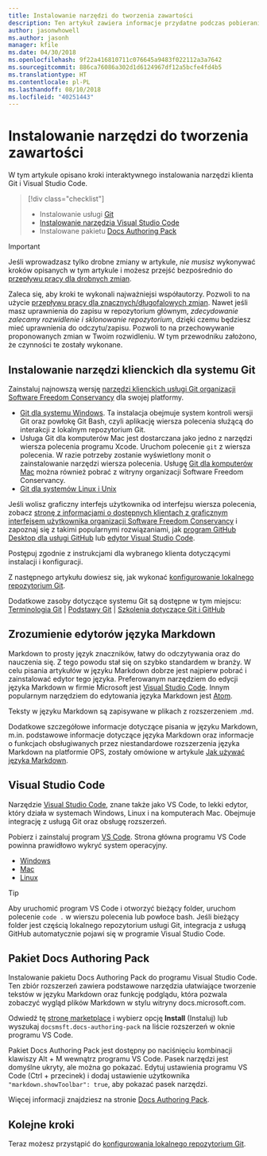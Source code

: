 ```yaml
---
title: Instalowanie narzędzi do tworzenia zawartości
description: Ten artykuł zawiera informacje przydatne podczas pobierania i instalowania narzędzi klienta potrzebnych do programu Git oraz edytowania plików ze znacznikami języka Markdown.
author: jasonwhowell
ms.author: jasonh
manager: kfile
ms.date: 04/30/2018
ms.openlocfilehash: 9f22a416810711c076645a9483f022112a3a7642
ms.sourcegitcommit: 886ca76086a302d1d6124967df12a5bcfe4fd4b5
ms.translationtype: HT
ms.contentlocale: pl-PL
ms.lasthandoff: 08/10/2018
ms.locfileid: "40251443"
---
```

# <a name="install-content-authoring-tools"></a>Instalowanie narzędzi do tworzenia zawartości

W tym artykule opisano kroki interaktywnego instalowania narzędzi klienta Git i Visual Studio Code.
> [!div class="checklist"]
> * Instalowanie usługi [Git](https://git-scm.com/)
> * [Instalowanie narzędzia Visual Studio Code](https://code.visualstudio.com/)
> * Instalowane pakietu [Docs Authoring Pack](https://marketplace.visualstudio.com/items?itemName=docsmsft.docs-authoring-pack)

>[!IMPORTANT]
> Jeśli wprowadzasz tylko drobne zmiany w artykule, *nie musisz* wykonywać kroków opisanych w tym artykule i możesz przejść bezpośrednio do [przepływu pracy dla drobnych zmian](index.md#quick-edits-to-existing-documents).
>
> Zaleca się, aby kroki te wykonali najważniejsi współautorzy. Pozwoli to na użycie [przepływu pracy dla znacznych/długofalowych zmian](how-to-write-workflows-major.md). Nawet jeśli masz uprawnienia do zapisu w repozytorium głównym, *zdecydowanie zalecamy rozwidlenie i sklonowanie repozytorium*, dzięki czemu będziesz mieć uprawnienia do odczytu/zapisu. Pozwoli to na przechowywanie proponowanych zmian w Twoim rozwidleniu. W tym przewodniku założono, że czynności te zostały wykonane.

## <a name="install-git-client-tools"></a>Instalowanie narzędzi klienckich dla systemu Git 

 Zainstaluj najnowszą wersję [narzędzi klienckich usługi Git organizacji Software Freedom Conservancy](https://git-scm.com/download/) dla swojej platformy. 

* [Git dla systemu Windows](https://git-scm.com/download/win). Ta instalacja obejmuje system kontroli wersji Git oraz powłokę Git Bash, czyli aplikację wiersza polecenia służącą do interakcji z lokalnym repozytorium Git.
* Usługa Git dla komputerów Mac jest dostarczana jako jedno z narzędzi wiersza polecenia programu Xcode. Uruchom polecenie `git` z wiersza polecenia. W razie potrzeby zostanie wyświetlony monit o zainstalowanie narzędzi wiersza polecenia. Usługę [Git dla komputerów Mac](https://git-scm.com/download/mac) można również pobrać z witryny organizacji Software Freedom Conservancy.
* [Git dla systemów Linux i Unix](https://git-scm.com/download/linux)

Jeśli wolisz graficzny interfejs użytkownika od interfejsu wiersza polecenia, zobacz [stronę z informacjami o dostępnych klientach z graficznym interfejsem użytkownika organizacji Software Freedom Conservancy](https://git-scm.com/downloads/guis) i zapoznaj się z takimi popularnymi rozwiązaniami, jak [program GitHub Desktop dla usługi GitHub](https://desktop.github.com/) lub [edytor Visual Studio Code](https://www.visualstudio.com/products/code-vs.aspx).

Postępuj zgodnie z instrukcjami dla wybranego klienta dotyczącymi instalacji i konfiguracji.

Z następnego artykułu dowiesz się, jak wykonać [konfigurowanie lokalnego repozytorium Git](get-started-setup-local.md).

   Dodatkowe zasoby dotyczące systemu Git są dostępne w tym miejscu: [Terminologia Git](https://help.github.com/articles/github-glossary) | [Podstawy Git](https://git-scm.com/book/en/v2/Getting-Started-Git-Basics) | [Szkolenia dotyczące Git i GitHub](https://help.github.com/articles/good-resources-for-learning-git-and-github/)

## <a name="understand-markdown-editors"></a>Zrozumienie edytorów języka Markdown

Markdown to prosty język znaczników, łatwy do odczytywania oraz do nauczenia się. Z tego powodu stał się on szybko standardem w branży. W celu pisania artykułów w języku Markdown dobrze jest najpierw pobrać i zainstalować edytor tego języka.  Preferowanym narzędziem do edycji języka Markdown w firmie Microsoft jest [Visual Studio Code](https://code.visualstudio.com/). Innym popularnym narzędziem do edytowania języka Markdown jest [Atom](https://atom.io).

Teksty w języku Markdown są zapisywane w plikach z rozszerzeniem .md.

Dodatkowe szczegółowe informacje dotyczące pisania w języku Markdown, m.in. podstawowe informacje dotyczące języka Markdown oraz informacje o funkcjach obsługiwanych przez niestandardowe rozszerzenia języka Markdown na platformie OPS, zostały omówione w artykule [Jak używać języka Markdown](how-to-write-use-markdown.md).

## <a name="visual-studio-code"></a>Visual Studio Code

Narzędzie [Visual Studio Code](https://code.visualstudio.com/), znane także jako VS Code, to lekki edytor, który działa w systemach Windows, Linux i na komputerach Mac. Obejmuje integrację z usługą Git oraz obsługę rozszerzeń.

Pobierz i zainstaluj program [VS Code](https://code.visualstudio.com/). Strona główna programu VS Code powinna prawidłowo wykryć system operacyjny.

- [Windows](https://code.visualstudio.com/docs/setup/windows)
- [Mac](https://code.visualstudio.com/docs/setup/mac)
- [Linux](https://code.visualstudio.com/docs/setup/linux)

> [!TIP]
> Aby uruchomić program VS Code i otworzyć bieżący folder, uruchom polecenie `code .` w wierszu polecenia lub powłoce bash. Jeśli bieżący folder jest częścią lokalnego repozytorium usługi Git, integracja z usługą GitHub automatycznie pojawi się w programie Visual Studio Code.

## <a name="docs-authoring-pack"></a>Pakiet Docs Authoring Pack
Instalowanie pakietu Docs Authoring Pack do programu Visual Studio Code. Ten zbiór rozszerzeń zawiera podstawowe narzędzia ułatwiające tworzenie tekstów w języku Markdown oraz funkcję podglądu, która pozwala zobaczyć wygląd plików Markdown w stylu witryny docs.microsoft.com.

   Odwiedź tę [stronę marketplace](https://marketplace.visualstudio.com/items?itemName=docsmsft.docs-authoring-pack) i wybierz opcję **Install** (Instaluj) lub wyszukaj `docsmsft.docs-authoring-pack` na liście rozszerzeń w oknie programu VS Code. 

   Pakiet Docs Authoring Pack jest dostępny po naciśnięciu kombinacji klawiszy Alt + M wewnątrz programu VS Code. Pasek narzędzi jest domyślne ukryty, ale można go pokazać. Edytuj ustawienia programu VS Code (Ctrl + przecinek) i dodaj ustawienie użytkownika `"markdown.showToolbar": true`, aby pokazać pasek narzędzi.

   Więcej informacji znajdziesz na stronie [Docs Authoring Pack](how-to-write-docs-auth-pack.md).


## <a name="next-steps"></a>Kolejne kroki

Teraz możesz przystąpić do [konfigurowania lokalnego repozytorium Git](get-started-setup-local.md).
